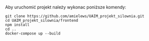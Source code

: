 Aby uruchomić projekt należy wykonac poniższe komendy:
```
git clone https://github.com/amielews/UAIM_projekt_silownia.git
cd UAIM_projekt_silownia/frontend
npm install 
cd ..
docker-compose up --build
```
